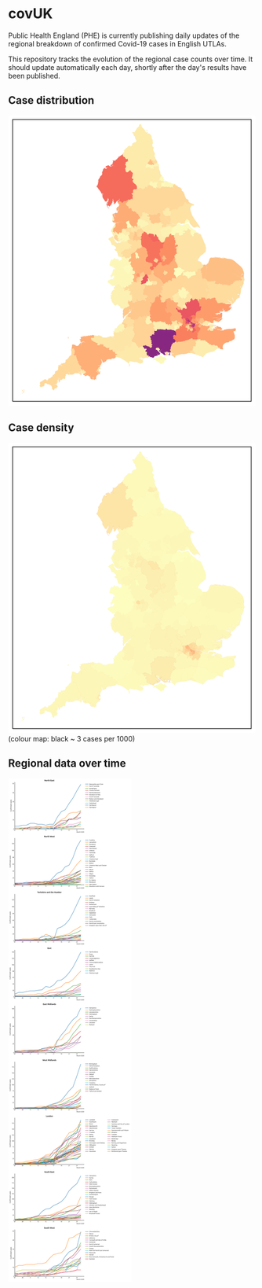 # covUK

Public Health England (PHE) is currently publishing daily updates of the regional breakdown of confirmed Covid-19 cases in English UTLAs.

This repository tracks the evolution of the regional case counts over time.  It should update automatically each day, shortly after the day's results have been published.

## Case distribution

![chloropleth map of England](UK_regional/map.png)

## Case density

![chloropleth map of England](UK_regional/map_density.png)
(colour map: black ~ 3 cases per 1000)

## Regional data over time

![graphs of all UTLAs' case counts, divided by region](UK_regional/plots/UTLAs.png)
